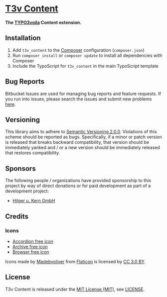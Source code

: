 [T3v Content]
=============

**The [TYPO3voila] Content extension.**

Installation
------------

1. Add `t3v_content` to the [Composer] configuration (`composer.json`)
2. Run `composer install` or `composer update` to install all dependencies with Composer
3. Include the TypoScript for `t3v_content` in the main TypoScript template

Bug Reports
-----------

Bitbucket Issues are used for managing bug reports and feature requests. If you run into issues, please search the issues
and submit new problems [here].

Versioning
----------

This library aims to adhere to [Semantic Versioning 2.0.0]. Violations of this scheme should be reported as bugs.
Specifically, if a minor or patch version is released that breaks backward compatibility, that version should be
immediately yanked and / or a new version should be immediately released that restores compatibility.

Sponsors
--------

The following people / organizations have provided sponsorship to this project by way of direct donations or for paid
development as part of a development project:

* [Hilger u. Kern GmbH]

Credits
-------

### Icons

* [Accordion free icon]
* [Archive free icon]
* [Browser free icon]

Icons made by [Madebyoliver] from [Flaticon] is licensed by [CC 3.0 BY].

License
-------

T3v Content is released under the [MIT License (MIT)], see [LICENSE].

[Accordion free icon]: http://www.flaticon.com/free-icon/accordion_140208 "Accordion free icon"
[Archive free icon]: http://www.flaticon.com/free-icon/archive_149014 "Archive free icon"
[Browser free icon]: http://www.flaticon.com/free-icon/browser_140796 "Browser free icon"
[CC 3.0 BY]: http://creativecommons.org/licenses/by/3.0/ "Creative Commons BY 3.0"
[Composer]: https://getcomposer.org "Dependency Manager for PHP"
[Flaticon]: http://www.flaticon.com "Flaticon"
[here]: https://github.com/t3v/t3v_content/issues "GitHub Issue Tracker"
[Hilger u. Kern GmbH]: http://www.hilger-kern.de "Hilger u. Kern GmbH"
[LICENSE]: https://raw.githubusercontent.com/t3v/t3v_content/master/LICENSE "License"
[Madebyoliver]: http://www.flaticon.com/authors/madebyoliver "Madebyoliver"
[MIT License (MIT)]: http://opensource.org/licenses/MIT "The MIT License (MIT)"
[Semantic Versioning 2.0.0]: http://semver.org "Semantic Versioning 2.0.0"
[T3v Content]: https://t3v.github.io/t3v_content/ "The TYPO3voila Content extension."
[TYPO3voila]: https://github.com/t3v "“UH LÁLÁ, TYPO3!”"